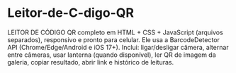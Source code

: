 # Leitor-de-C-digo-QR
LEITOR DE CÓDIGO QR completo em HTML + CSS + JavaScript (arquivos separados), responsivo e pronto para celular. Ele usa a BarcodeDetector API (Chrome/Edge/Android e iOS 17+). Inclui: ligar/desligar câmera, alternar entre câmeras, usar lanterna (quando disponível), ler QR de imagem da galeria, copiar resultado, abrir link e histórico de leituras.
